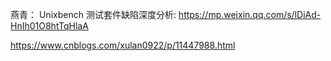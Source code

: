 燕青： Unixbench 测试套件缺陷深度分析: https://mp.weixin.qq.com/s/lDiAd-HnIh01O8htTqHlaA

https://www.cnblogs.com/xulan0922/p/11447988.html